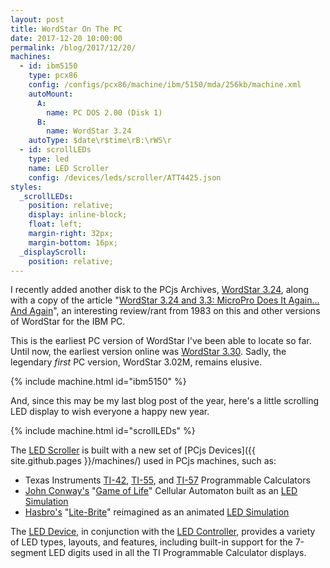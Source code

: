 ```yaml
---
layout: post
title: WordStar On The PC
date: 2017-12-20 10:00:00
permalink: /blog/2017/12/20/
machines:
  - id: ibm5150
    type: pcx86
    config: /configs/pcx86/machine/ibm/5150/mda/256kb/machine.xml
    autoMount:
      A:
        name: PC DOS 2.00 (Disk 1)
      B:
        name: WordStar 3.24
    autoType: $date\r$time\rB:\rWS\r
  - id: scrollLEDs
    type: led
    name: LED Scroller
    config: /devices/leds/scroller/ATT4425.json
styles:
  _scrollLEDs:
    position: relative;
    display: inline-block;
    float: left;
    margin-right: 32px;
    margin-bottom: 16px;
  _displayScroll:
    position: relative;
---
```


I recently added another disk to the PCjs Archives, [WordStar 3.24](/software/pcx86/app/other/wordstar/3.24/), along with a copy
of the article "[WordStar 3.24 and 3.3: MicroPro Does It Again... And Again](/software/pcx86/app/other/wordstar/#pc-magazine-review)",
an interesting review/rant from 1983 on this and other versions of WordStar for the IBM PC.

This is the earliest PC version of WordStar I've been able to locate so far.  Until now, the earliest version online was
[WordStar 3.30](/software/pcx86/app/other/wordstar/3.30/).  Sadly, the legendary *first* PC version, WordStar 3.02M, remains
elusive.

{% include machine.html id="ibm5150" %}

And, since this may be my last blog post of the year, here's a little scrolling LED display to wish everyone a happy new year.

{% include machine.html id="scrollLEDs" %}

<div id="scrollLEDs"><div id="displayScroll"></div></div>

The [LED Scroller](/machines/led/scroller/) is built with a new set of [PCjs Devices]({{ site.github.pages }}/machines/) used in PCjs machines,
such as:

  - Texas Instruments [TI-42](/machines/ti/ti42/), [TI-55](/machines/ti/ti55/), and [TI-57](/machines/ti/ti57/) Programmable Calculators
  - [John Conway's](http://www.conwaylife.com/wiki/John_Horton_Conway) "[Game of Life](http://www.conwaylife.com/wiki/Conway%27s_Game_of_Life)" Cellular Automaton built as an [LED Simulation](/machines/led/life/color/)
  - [Hasbro's](https://en.wikipedia.org/wiki/Hasbro) "[Lite-Brite](https://en.wikipedia.org/wiki/Lite-Brite)" reimagined as an animated [LED Simulation](/machines/led/lite-brite/)

The [LED Device](/machines/modules/led.js), in conjunction with the [LED Controller](/machines/modules/ledctrl.js), provides
a variety of LED types, layouts, and features, including built-in support for the 7-segment LED digits used in all the
TI Programmable Calculator displays.
